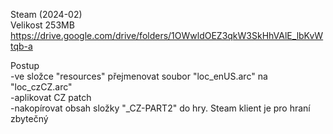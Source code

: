 Steam (2024-02)
<br/>
Velikost 253MB https://drive.google.com/drive/folders/1OWwldOEZ3qkW3SkHhVAlE_lbKvWtqb-a

Postup
<br/>
-ve složce "resources" přejmenovat soubor "loc_enUS.arc" na "loc_czCZ.arc"
<br/>
-aplikovat CZ patch
<br/>
-nakopírovat obsah složky "_CZ-PART2" do hry. Steam klient je pro hraní zbytečný
